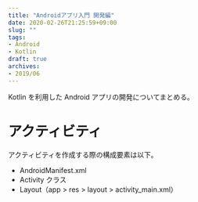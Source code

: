 ```yaml
---
title: "Androidアプリ入門 開発編"
date: 2020-02-26T21:25:59+09:00
slug: ""
tags:
- Android
- Kotlin
draft: true
archives:
- 2019/06
---
```


Kotlin を利用した Android アプリの開発についてまとめる。

<!--more-->

# アクティビティ

アクティビティを作成する際の構成要素は以下。

- AndroidManifest.xml
- Activity クラス
- Layout（app > res > layout > activity_main.xml）